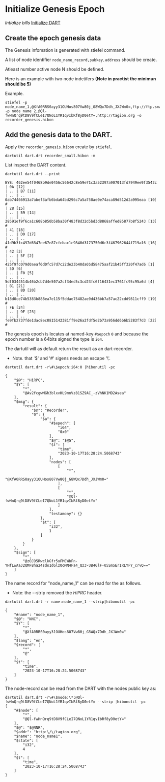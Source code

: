 # Initialize Genesis Epoch

*Intialize bills* [Initialize DART](/documents/network_setup/initialize_dart.md)

## Create the epoch genesis data
The Genesis infomation is generated with stiefel command.

A list of node identifier `node_name_record,pubkey,address` should be create.

Atleast number active node N should be defined.

Here is an example with two node indetifers **(Note in practist the minimun should be 5)**

Example.
```
stiefel -p node_name_1,@XfA0RRS0ayy31OUHos807Vw80j_G8WQx7Ddh_JXJWm0=,ftp://ftp.smart.com -p node_name_2,@Ql-fwHnQrq9tD8V9fCLeI7QNoL1YR1qvIbRf8yD0etY=,http://tagion.org -o recorder_genesis.hibon
````

## Add the genesis data to the DART.

Apply the `recorder_genesis.hibon` create by `stiefel`.
```
dartutil dart.drt recorder_small.hibon -m
```

List inspect the DART content.

```
dartutil dart.drt --print

EYE: 462ee54f0468b9de0456c56642c8e59e71c3a52397a907013fd7949ee9f3542c
| 0A [12]
| .. | B7 [11]
| .. | .. 0ab74466913a7abef3afb6bda64bd296c7a5a758ae0e74aca89d512d2a995eaa [10] #
| 28 [15]
| .. | 59 [14]
| .. | .. 28591ef9f6ca1c608b850b58ba30f483f8d32d5bd3d8868affed85877b8f5243 [13] #
| 41 [18]
| .. | D9 [17]
| .. | .. 41d9b3fc497d6847ee67e87cfcbac1c9840d3173750d6c3f467962644f719a16 [16] #
| 42 [3]
| .. | 5F [2]
| .. | .. 425f9fc079d0aeaf6d0fc57d7c22de23b40da0bd58475aaf21b45ff320f47ad6 [1]
| 5D [6]
| .. | F0 [5]
| .. | .. 5df0344514b46b2cb7d4e507a2cf34ed5c3cd23fc6f16431ec3761fc95c95a6d [4]
| B1 [21]
| .. | 8D [20]
| .. | .. b18d0ce74b5383b888ea7e115f5ddae75482ae0d436bb7a57ac22cdd9811cff9 [19] #
| FE [24]
| .. | 9F [23]
| .. | .. fe9fb2737fde1dac8ec0815142381ff9e26a2fdf5e2b73a956dd6b6b5283f7d3 [22] #
```

The genesis epoch is locates at named-key `#$epoch` `0` and because the epoch number is a 64bits signed the type is `i64`.

The dartutil will as default return the result as an dart-recorder. 

- Note. that '$' and '#' sigens needs an escape '\\'.
```
dartutil dart.drt -r\#\$epoch:i64:0 |hibonutil -pc

{
    "$@": "HiRPC",
    "$Y": [
        "*",
        "@Av2fcgwMGh3blxvHL9mnVz81SZ9AC_-zVhNK1MD2Asea"
    ],
    "$msg": {
        "result": {
            "$@": "Recorder",
            "0": {
                "$a": {
                    "#$epoch": [
                        "i64",
                        "0x0"
                    ],
                    "$@": "$@G",
                    "$t": [
                        "time",
                        "2023-10-17T16:28:24.5068743"
                    ],
                    "nodes": [
                        [
                            "*",
                            "@XfA0RRS0ayy31OUHos807Vw80j_G8WQx7Ddh_JXJWm0="
                        ],
                        [
                            "*",
                            "@Ql-fwHnQrq9tD8V9fCLeI7QNoL1YR1qvIbRf8yD0etY="
                        ]
                    ],
                    "testamony": {}
                },
                "$t": [
                    "i32",
                    1
                ]
            }
        }
    },
    "$sign": [
        "*",
        "@zOJ95RwclkGfr5oFMCWbFn-YHfLwAaJ2QMFBha24sdo1dGlzOoMN4Fa4_Qz3-UB4GlF-05SmSErIRLYFY_crvQ=="
    ]
}
```

The name record for "node_name_1" can be read for the as follows.

- Note: the --strip removed the *HiPRC* header.

```
dartutil dart.drt -r name:node_name_1 --strip|hibonutil -pc

{
    "#name": "node_name_1",
    "$@": "NNC",
    "$Y": [
        "*",
        "@XfA0RRS0ayy31OUHos807Vw80j_G8WQx7Ddh_JXJWm0="
    ],
    "$lang": "en",
    "$record": [
        "*",
        "@"
    ],
    "$t": [
        "time",
        "2023-10-17T16:28:24.5068743"
    ]
}
```
The node-record can be read from the DART with the nodes public key as:

```
dartutil dart.drt -r\#\$node:\*:@Ql-fwHnQrq9tD8V9fCLeI7QNoL1YR1qvIbRf8yD0etY= --strip |hibonutil -pc
{
    "#$node": [
        "*",
        "@Ql-fwHnQrq9tD8V9fCLeI7QNoL1YR1qvIbRf8yD0etY="
    ],
    "$@": "$@NNR",
    "$addr": "http:\/\/tagion.org",
    "$name": "node_name1",
    "$state": [
        "i32",
        4
    ],
    "$t": [
        "time",
        "2023-10-17T16:28:24.5068743"
    ]
}
```
